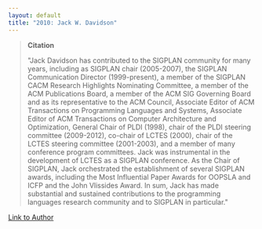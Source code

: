 ```yaml
---
layout: default
title: "2010: Jack W. Davidson"
---
```

> **Citation**
> 
> "Jack Davidson has contributed to the SIGPLAN community for many
> years, including as SIGPLAN chair (2005-2007), the SIGPLAN
> Communication Director (1999-present), a member of the SIGPLAN CACM
> Research Highlights Nominating Committee, a member of the ACM
> Publications Board, a member of the ACM SIG Governing Board and as
> its representative to the ACM Council, Associate Editor of ACM
> Transactions on Programming Languages and Systems, Associate Editor
> of ACM Transactions on Computer Architecture and Optimization,
> General Chair of PLDI (1998), chair of the PLDI steering committee
> (2009-2012), co-chair of LCTES (2000), chair of the LCTES steering
> committee (2001-2003), and a member of many conference program
> committees. Jack was instrumental in the development of LCTES as a
> SIGPLAN conference. As the Chair of SIGPLAN, Jack orchestrated the
> establishment of several SIGPLAN awards, including the Most
> Influential Paper Awards for OOPSLA and ICFP and the John Vlissides
> Award. In sum, Jack has made substantial and sustained
> contributions to the programming languages research community and
> to SIGPLAN in particular."  

[Link to Author](http://www.cs.virginia.edu/~jwd)

